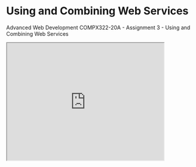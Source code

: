 # Using and Combining Web Services
Advanced Web Development COMPX322-20A - Assignment 3 - Using and Combining Web Services

<iframe width="420" height="315" src="https://youtu.be/embed/JXP8LoPApf8">
</iframe>
